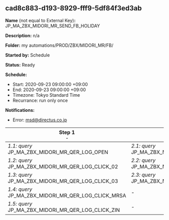 ## cad8c883-d193-8929-fff9-5df84f3ed3ab

**Name** (not equal to External Key)**:** JP_MA_ZBX_MIDORI_MR_SEND_FB_HOLIDAY

**Description:** n/a

**Folder:** my automations/PROD/ZBX/MIDORI_MR/FB/

**Started by:** Schedule

**Status:** Ready

**Schedule:**

* Start: 2020-09-23 09:00:00 +09:00
* End: 2020-09-23 09:00:00 +09:00
* Timezone: Tokyo Standard Time
* Recurrance: run only once

**Notifications:**

* Error: msd@directus.co.jp

| Step 1<br>_<small>-</small>_ | Step 2<br>_<small>-</small>_ | Step 3<br>_<small>-</small>_ | Step 4<br>_<small>-</small>_ | Step 5<br>_<small>-</small>_ | Step 6<br>_<small>-</small>_ | Step 7<br>_<small>-</small>_ |
| --- | --- | --- | --- | --- | --- | --- |
| _1.1: query_<br>JP_MA_ZBX_MIDORI_MR_QER_LOG_OPEN | _2.1: query_<br>JP_MA_ZBX_MIDORI_MR_QER_SEND_FB_01_HOLIDAY | _3.1: query_<br>JP_MA_ZBX_MIDORI_MR_QER_SEND_FB_02_OPEN_HOLIDAY | _4.1: query_<br>JP_MA_ZBX_MIDORI_MR_QER_SEND_FB_02_CLICK_HOLIDAY | _5.1: emailSend_<br>JP_MA_ZBX_MIDORI_MR_UIE_SEND_FB_01_HOLIDAY | _6.1: emailSend_<br>JP_MA_ZBX_MIDORI_MR_UIE_SEND_FB_02_OPEN_HOLIDAY | _7.1: emailSend_<br>JP_MA_ZBX_MIDORI_MR_UIE_SEND_FB_02_CLICK_HOLIDAY |
| _1.2: query_<br>JP_MA_ZBX_MIDORI_MR_QER_LOG_CLICK_02 | _2.2: query_<br>JP_MA_ZBX_MIDORI_MR_QER_SEND_FB_02_HOLIDAY | _3.2: query_<br>JP_MA_ZBX_MIDORI_MR_QER_SEND_FB_03_OPEN_HOLIDAY | _4.2: query_<br>JP_MA_ZBX_MIDORI_MR_QER_SEND_FB_03_CLICK_HOLIDAY | _5.2: emailSend_<br>JP_MA_ZBX_MIDORI_MR_UIE_SEND_FB_02_HOLIDAY | _6.2: emailSend_<br>JP_MA_ZBX_MIDORI_MR_UIE_SEND_FB_03_OPEN_HOLIDAY | _7.2: emailSend_<br>JP_MA_ZBX_MIDORI_MR_UIE_SEND_FB_03_CLICK_HOLIDAY |
| _1.3: query_<br>JP_MA_ZBX_MIDORI_MR_QER_LOG_CLICK_03 | _2.3: query_<br>JP_MA_ZBX_MIDORI_MR_QER_SEND_FB_03_HOLIDAY | _3.3: query_<br>JP_MA_ZBX_MIDORI_MR_QER_SEND_FB_MRSA_OPEN_HOLIDAY | _4.3: query_<br>JP_MA_ZBX_MIDORI_MR_QER_SEND_FB_MRSA_CLICK_HOLIDAY | _5.3: emailSend_<br>JP_MA_ZBX_MIDORI_MR_UIE_SEND_FB_03_HOLIDAY | _6.3: emailSend_<br>JP_MA_ZBX_MIDORI_MR_UIE_SEND_FB_MRSA_OPEN_HOLIDAY | _7.3: emailSend_<br>JP_MA_ZBX_MIDORI_MR_UIE_SEND_FB_MRSA_CLICK_HOLIDAY |
| _1.4: query_<br>JP_MA_ZBX_MIDORI_MR_QER_LOG_CLICK_MRSA | - | _3.4: query_<br>JP_MA_ZBX_MIDORI_MR_QER_SEND_FB_ZIN_OPEN_HOLIDAY | _4.4: query_<br>JP_MA_ZBX_MIDORI_MR_QER_SEND_FB_ZIN_CLICK_HOLIDAY | - | _6.4: emailSend_<br>JP_MA_ZBX_MIDORI_MR_UIE_SEND_FB_ZIN_OPEN_HOLIDAY | _7.4: emailSend_<br>JP_MA_ZBX_MIDORI_MR_UIE_SEND_FB_ZIN_CLICK_HOLIDAY |
| _1.5: query_<br>JP_MA_ZBX_MIDORI_MR_QER_LOG_CLICK_ZIN | - | - | - | - | - | - |
